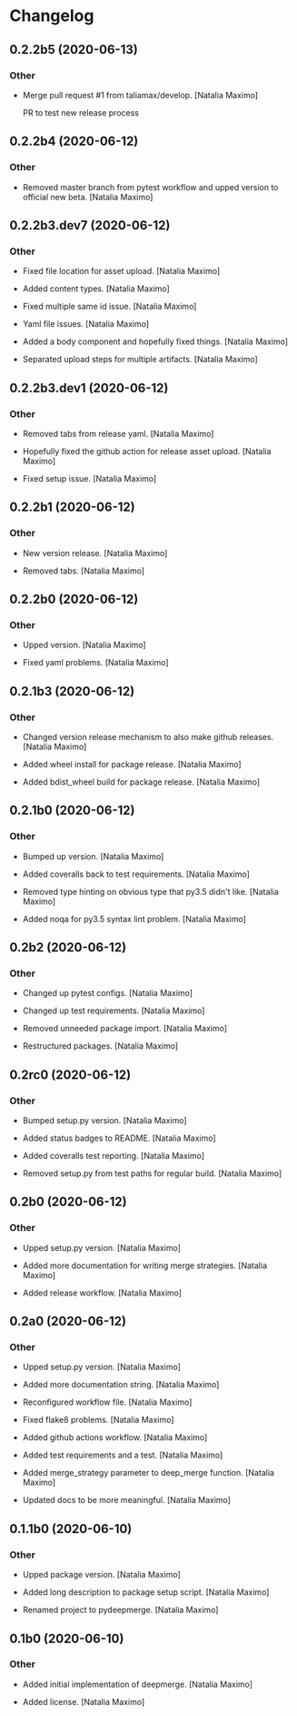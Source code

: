 # Changelog


## 0.2.2b5 (2020-06-13)

### Other

* Merge pull request #1 from taliamax/develop. [Natalia Maximo]

  PR to test new release process


## 0.2.2b4 (2020-06-12)

### Other

* Removed master branch from pytest workflow and upped version to official new beta. [Natalia Maximo]


## 0.2.2b3.dev7 (2020-06-12)

### Other

* Fixed file location for asset upload. [Natalia Maximo]

* Added content types. [Natalia Maximo]

* Fixed multiple same id issue. [Natalia Maximo]

* Yaml file issues. [Natalia Maximo]

* Added a body component and hopefully fixed things. [Natalia Maximo]

* Separated upload steps for multiple artifacts. [Natalia Maximo]


## 0.2.2b3.dev1 (2020-06-12)

### Other

* Removed tabs from release yaml. [Natalia Maximo]

* Hopefully fixed the github action for release asset upload. [Natalia Maximo]

* Fixed setup issue. [Natalia Maximo]


## 0.2.2b1 (2020-06-12)

### Other

* New version release. [Natalia Maximo]

* Removed tabs. [Natalia Maximo]


## 0.2.2b0 (2020-06-12)

### Other

* Upped version. [Natalia Maximo]

* Fixed yaml problems. [Natalia Maximo]


## 0.2.1b3 (2020-06-12)

### Other

* Changed version release mechanism to also make github releases. [Natalia Maximo]

* Added wheel install for package release. [Natalia Maximo]

* Added bdist_wheel build for package release. [Natalia Maximo]


## 0.2.1b0 (2020-06-12)

### Other

* Bumped up version. [Natalia Maximo]

* Added coveralls back to test requirements. [Natalia Maximo]

* Removed type hinting on obvious type that py3.5 didn't like. [Natalia Maximo]

* Added noqa for py3.5 syntax lint problem. [Natalia Maximo]


## 0.2b2 (2020-06-12)

### Other

* Changed up pytest configs. [Natalia Maximo]

* Changed up test requirements. [Natalia Maximo]

* Removed unneeded package import. [Natalia Maximo]

* Restructured packages. [Natalia Maximo]


## 0.2rc0 (2020-06-12)

### Other

* Bumped setup.py version. [Natalia Maximo]

* Added status badges to README. [Natalia Maximo]

* Added coveralls test reporting. [Natalia Maximo]

* Removed setup.py from test paths for regular build. [Natalia Maximo]


## 0.2b0 (2020-06-12)

### Other

* Upped setup.py version. [Natalia Maximo]

* Added more documentation for writing merge strategies. [Natalia Maximo]

* Added release workflow. [Natalia Maximo]


## 0.2a0 (2020-06-12)

### Other

* Upped setup.py version. [Natalia Maximo]

* Added more documentation string. [Natalia Maximo]

* Reconfigured workflow file. [Natalia Maximo]

* Fixed flake8 problems. [Natalia Maximo]

* Added github actions workflow. [Natalia Maximo]

* Added test requirements and a test. [Natalia Maximo]

* Added merge_strategy parameter to deep_merge function. [Natalia Maximo]

* Updated docs to be more meaningful. [Natalia Maximo]


## 0.1.1b0 (2020-06-10)

### Other

* Upped package version. [Natalia Maximo]

* Added long description to package setup script. [Natalia Maximo]

* Renamed project to pydeepmerge. [Natalia Maximo]


## 0.1b0 (2020-06-10)

### Other

* Added initial implementation of deepmerge. [Natalia Maximo]

* Added license. [Natalia Maximo]


